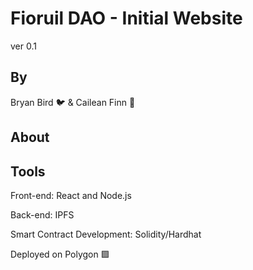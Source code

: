 # Fioruil DAO - Initial Website

ver 0.1

## By

Bryan Bird 🐦 & Cailean Finn 🦊

## About

## Tools

Front-end: React and Node.js

Back-end: IPFS

Smart Contract Development: Solidity/Hardhat

Deployed on Polygon 🟪